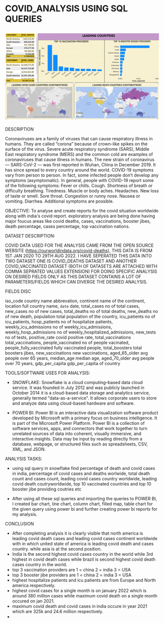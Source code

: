 # COVID_ANALYSIS USING SQL QUERIES
![](Screenshot%20(12).png)
---------------------------------
DESCRIPTION

Coronaviruses are a family of viruses that can cause respiratory illness in humans. They are called “corona” because of crown-like spikes on the surface of the virus. Severe acute respiratory syndrome (SARS), Middle East respiratory syndrome (MERS) and the common cold are examples of coronaviruses that cause illness in humans.
The new strain of coronavirus — SARS-CoV-2 — was first reported in Wuhan, China in December 2019. It has since spread to every country around the world.
COVID-19 symptoms vary from person to person. In fact, some infected people don’t develop any symptoms (asymptomatic). In general, people with COVID-19 report some of the following symptoms:
Fever or chills.
Cough.
Shortness of breath or difficulty breathing.
Tiredness.
Muscle or body aches.
Headaches.
New loss of taste or smell.
Sore throat.
Congestion or runny nose.
Nausea or vomiting.
Diarrhea.
Additional symptoms are possible.

OBJECTIVE:
To analyse and create reports for the covid situation worldwide along with india's covid report. exploratory analysis are being done having major foucus areas like covid deaths, cases, vaccinations, booster jibes, death percentage, cases percentage, top vaccination nations.

DATASET DESCRIPTION:

COVID DATA USED FOR THE ANALYSIS CAME FROM THE OPEN SOURCE WEBSITE (https://ourworldindata.org/covid-deaths), THIS DATA IS FROM 1ST JAN 2020 TO 29TH AUG 2022. I HAVE SEPERATED THIS DATA INTO TWO DATASET ONE IS COVID_DEATHS DATASET AND ANOTHER COVID_VACCINATED DATASET (BOTH OF DATASETS ARE ATTACHED WITH COMMA SEPRATED VALUES EXTENSION) FOR DOING SPECIFIC ANALYSIS ON DESIRED FIELDS ONLY AS THIS DATASET CONTAINS A LOT OF PARAMETERS/FIELDS WHICH CAN DIVERGE THE DESIRED ANALYSIS. 


FIELDS                                                    DISC

iso_code                                           country name abbrevation, 
continent                                           name of the continent, 
location                                            full country name, 
`date`                                              date, 
total_cases                                         no of total cases, 
new_cases                                           no of new cases, 
total_deaths                                        no of total deaths, 
new_deaths                                          no of new death, 
population                                          total population of the country, 
icu_patients                                        no of icu_patients, 
hosp_patients                                       no of hospitalize patients, 
weekly_icu_admissions                               no of weekly_icu_admissions, 
weekly_hosp_admissions                              no of weekly_hospitalized_admissions, 
new_tests                                           no of tests, 
positive_rate                                       covid positive rate, 
total_vaccinations                                  total_vaccinations, 
people_vaccinated                                   no of people vacinated, 
people_fully_vaccinated                             fully vaccinated people, 
total_boosters                                      total boosters jibes, 
new_vaccinations                                    new vaccinations, 
aged_65_older                                       avg people over 65 years, 
median_age                                          median age, 
aged_70_older                                       avg people over 70 years, 
gdp_per_capita                                      gdp_per_capita of country

TOOLS/SOFTWARE USES FOR ANALYSIS:
* SNOWFLAKE:
Snowflake is a cloud computing–based data cloud service. It was founded in July 2012 and was publicly launched in October 2014 
it is a cloud-based data storage and analytics service, generally termed "data-as-a-service". It allows corporate users to store and analyze data using cloud-based hardware and software.

* POWER BI:
Power BI is an interactive data visualization software product developed by Microsoft with a primary focus on business intelligence. It is part of the Microsoft Power Platform. Power BI is a collection of software services, apps, and connectors that work together to turn unrelated sources of data into coherent, visually immersive, and interactive insights. Data may be input by reading directly from a database, webpage, or structured files such as spreadsheets, CSV, XML, and JSON.

ANALYSIS TASKS:

* using sql query in snowflake find percentage of death and covid cases in india, percentage of covid cases and deaths worlwide, total death count and cases count, leading covid cases country worldwide, leading covid death coutryworldwide, top 10 vaccinated countries and top 10 booster jibe providing coutries etc

* After using all these sql queries and importing the queries to POWER BI, I created bar chart, line chart, column chart, filled map, table chart for the given query
using power bi and further creating power bi reports for my analysis.


CONCLUSION
* After completing analysis it is clearly visible that north america is leading covid death cases and leading covid cases continent worldwide with in which united state of america is leading covid death and cases country. while asia is at the second position.
* India is the second highest covid cases country in the world while 3rd highest in covid death cases while brazil is second highest covid death cases country in the world.
* top 3 vaccination providers are 
1 = china 
2 = india
3 = USA
* top 3 booster jibe providers are
1 = china
2 = india
3 = USA
* highest hospitalize patients and icu patients are from Europe and North america respectively.
* highest covid cases for a single month is on january 2022 which is around 380 million cases while maximum covid death on a single month occured on jan 2021.
* maximum covid death and covid cases in india occure in year 2021 which are 325k and 24.6 million respectively.
* 



